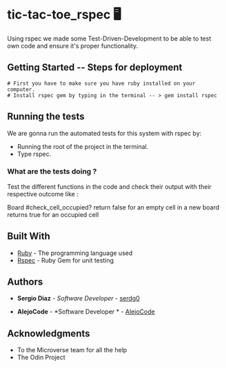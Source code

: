 
  # 
    
# tic-tac-toe_rspec :desktop_computer:

Using rspec we made some Test-Driven-Development to be able to test own code and ensure it's proper functionality.
  
## Getting Started -- Steps for deployment 

    # First you have to make sure you have ruby installed on your computer.
    # Install rspec gem by typing in the terminal -- > gem install rspec

## Running the tests

We are gonna run the automated tests for this system with rspec by:

* Running the root of the project in the terminal.
* Type rspec.

### What are the tests doing ?

Test the different functions in the code and check their output with their respective outcome like :

Board
  #check_cell_occupied?
    return false for an empty cell in a new board
    returns true for an occupied cell


## Built With

* [Ruby](https://www.ruby-lang.org) - The programming language used
* [Rspec](https://rspec.info/) - Ruby Gem for unit testing



## Authors

* **Sergio Diaz** - *Software Developer* - [serdg0](https://github.com/serdg0)

* **AlejoCode** - *Software Developer * - [AlejoCode](https://github.com/AlejoCode)


## Acknowledgments

* To the Microverse team for all the help
* The Odin Project
